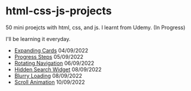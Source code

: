 # html-css-js-projects
50 mini proejcts with html, css, and js. I learnt from Udemy. (In Progress)

I'll be learning it everyday. 

* [Expanding Cards](https://codepen.io/anna625/pen/oNdNxWK) 04/09/2022
* [Progress Steps](https://codepen.io/anna625/pen/ZEoYoeb) 05/09/2022
* [Rotating Navigation](https://codepen.io/anna625/pen/WNJvXyz) 06/09/2022
* [Hidden Search Widget](https://codepen.io/anna625/pen/yLjeVqJ) 08/09/2022
* [Blurry Loading](https://codepen.io/anna625/pen/NWMxbZG) 08/09/2022
* [Scroll Animation](https://codepen.io/anna625/pen/jOxqXpx) 10/09/2022

